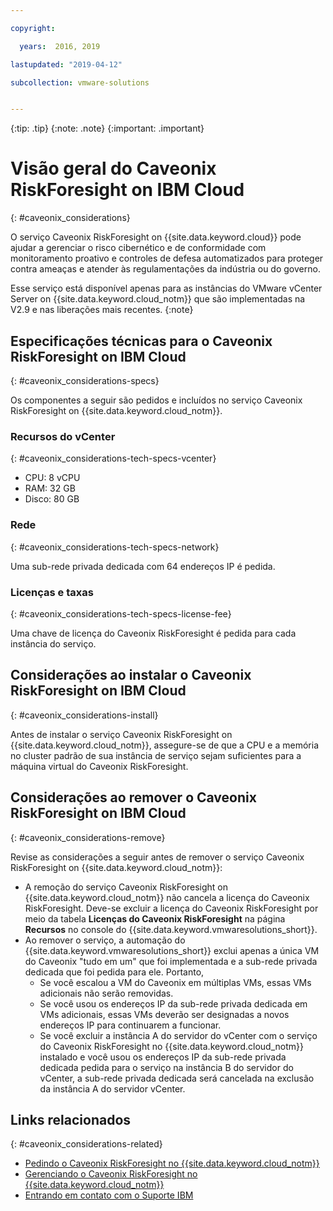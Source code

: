 ```yaml
---

copyright:

  years:  2016, 2019

lastupdated: "2019-04-12"

subcollection: vmware-solutions


---
```


{:tip: .tip}
{:note: .note}
{:important: .important}

# Visão geral do Caveonix RiskForesight on IBM Cloud
{: #caveonix_considerations}

O serviço Caveonix RiskForesight on {{site.data.keyword.cloud}} pode ajudar a gerenciar o risco cibernético e de conformidade com monitoramento proativo e controles de defesa automatizados para proteger contra ameaças e atender às regulamentações da indústria ou do governo.

Esse serviço está disponível apenas para as instâncias do VMware vCenter Server on {{site.data.keyword.cloud_notm}} que são implementadas na V2.9 e nas liberações mais recentes.
{:note}

## Especificações técnicas para o Caveonix RiskForesight on IBM Cloud
{: #caveonix_considerations-specs}

Os componentes a seguir são pedidos e incluídos no serviço Caveonix RiskForesight on {{site.data.keyword.cloud_notm}}.

### Recursos do vCenter
{: #caveonix_considerations-tech-specs-vcenter}

* CPU: 8 vCPU
* RAM: 32 GB
* Disco: 80 GB

### Rede
{: #caveonix_considerations-tech-specs-network}

Uma sub-rede privada dedicada com 64 endereços IP é pedida.

### Licenças e taxas
{: #caveonix_considerations-tech-specs-license-fee}

Uma chave de licença do Caveonix RiskForesight é pedida para cada instância do serviço.

## Considerações ao instalar o Caveonix RiskForesight on IBM Cloud
{: #caveonix_considerations-install}

Antes de instalar o serviço Caveonix RiskForesight on {{site.data.keyword.cloud_notm}}, assegure-se de que a CPU e a memória no cluster padrão de sua instância de serviço sejam suficientes para a máquina virtual do Caveonix RiskForesight.

## Considerações ao remover o Caveonix RiskForesight on IBM Cloud
{: #caveonix_considerations-remove}

Revise as considerações a seguir antes de remover o serviço Caveonix RiskForesight on {{site.data.keyword.cloud_notm}}:
* A remoção do serviço Caveonix RiskForesight on {{site.data.keyword.cloud_notm}} não cancela a licença do Caveonix RiskForesight. Deve-se excluir a licença do Caveonix RiskForesight por meio da tabela **Licenças do Caveonix RiskForesight** na página **Recursos** no console do {{site.data.keyword.vmwaresolutions_short}}.
* Ao remover o serviço, a automação do {{site.data.keyword.vmwaresolutions_short}} exclui apenas a única VM do Caveonix "tudo em um" que foi implementada e a sub-rede privada dedicada que foi pedida para ele. Portanto,
   * Se você escalou a VM do Caveonix em múltiplas VMs, essas VMs adicionais não serão removidas.
   * Se você usou os endereços IP da sub-rede privada dedicada em VMs adicionais, essas VMs deverão ser designadas a novos endereços IP para continuarem a funcionar.
   * Se você excluir a instância A do servidor do vCenter com o serviço do Caveonix RiskForesight no {{site.data.keyword.cloud_notm}} instalado e você usou os endereços IP da sub-rede privada dedicada pedida para o serviço na instância B do servidor do vCenter, a sub-rede privada dedicada será cancelada na exclusão da instância A do servidor vCenter.

## Links relacionados
{: #caveonix_considerations-related}

* [ Pedindo o Caveonix RiskForesight no  {{site.data.keyword.cloud_notm}} ](/docs/services/vmwaresolutions/services?topic=vmware-solutions-caveonix_ordering)
* [ Gerenciando o Caveonix RiskForesight no  {{site.data.keyword.cloud_notm}} ](/docs/services/vmwaresolutions/services?topic=vmware-solutions-managingcaveonix)
* [Entrando em contato com o Suporte IBM](/docs/services/vmwaresolutions/vmonic?topic=vmware-solutions-trbl_support)
